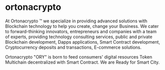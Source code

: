 # ortonacrypto
At Ortonacrypto ™ we specialize in providing advanced solutions with Blockchain technology to help you create, change your Business.
We cater to forward-thinking innovators, entrepreneurs and companies with a team of experts, providing technology consulting services, public and private Blockchain development, Dapps applications, Smart Contract development, Cryptocurrency deposits and transactions, E-commerce solutions.

Ortonacrypto "ORY" is born to feed consumers' digital resources
Token Multichain decentralized with Smart Contract.
We are Ready for Smart City.
